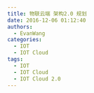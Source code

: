 ```yaml
---
title: 物联云端 架构2.0 规划
date: 2016-12-06 01:12:40
authors:
  - EvanWang
categories:
  - IOT
  - IOT Cloud
tags:
  - IOT
  - IOT Cloud
  - IOT Cloud 2.0
---
```


<!-- more -->